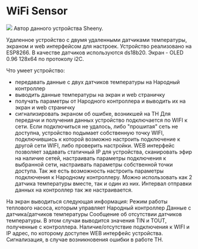 # WiFi Sensor
<img src="https://github.com/pav2000/ControlHeatPump/blob/master/WiFiSensor/Screen/01.jpg"/>
Автор данного устройства Sheeny.

Удаленное устройство с двумя удаленными датчиками температуры, экраном и web интерфейсом для настроек.
Устройство реализовано на ESP8266. В качестве датчиков используются ds18b20. Экран - OLED 0.96 128x64 по протоколу i2C.

Что умеет устройство:
 - передавать данные с двух датчиков температуры на Народный контроллер
 - выводить данные температуры на экран и web страничку
 - получать параметры от Народного контроллера и выводить их на экран и web страничку
 - сигнализировать экраном об ошибке, возникшей на ТН
Для передачи и получения данных устройство подключается по WIFI к сети.
Если подключиться не удалось, либо "прошитая" сеть не доступна, устройство подымает собственную точку WIFI, подключившись к которой возможно настроить подключение к другой сети WIFI, либо проверить настройки.
WEB интерфейс позволяет задавать статичный IP для устройства, сканировать эфир на наличие сетей, настраивать параметры подключения к выбранной сети, настраивать параметры собственной точки доступа.
Так же есть возможность настроить параметры подключения к Народному контроллеру.
Можно использовать как 2 датчика температуры вместе, так и один из них. Интервал отправки данных на контроллер так же настраивается.

На экран выводиться следующая информация:
Режим работы теплового насоса, которым управляет Народный контроллер
Данные с датчика/датчиков температуры
Сообщение об отсутствии датчиков температуры. В этом случаи выводится значения TIN и TOUT, полученные с контроллера.
Наличие/отсутствие подключения к WIFI и IP адрес, по которому доступен WEB интерфейс устройства.
Сигнализация, в случае возникновения ошибки в работе ТН.





